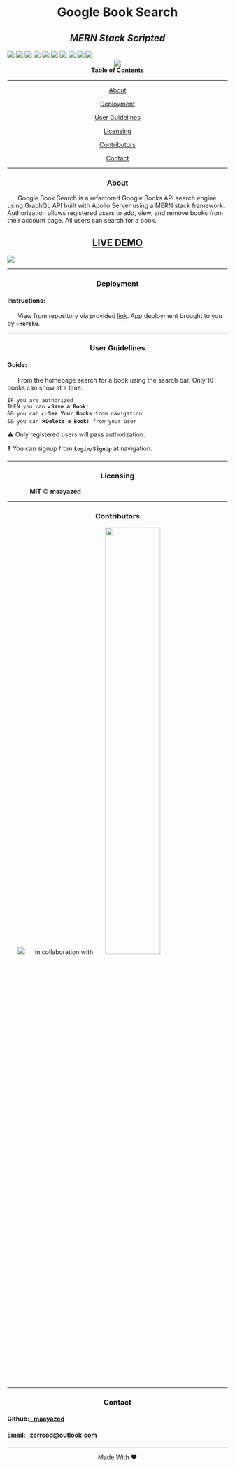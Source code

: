 <div align='center'>
<h1><strong>Google Book Search</strong></h1>
    <h2><i>MERN Stack Scripted</i></h2>
</div>

<div>
    <img src='https://img.shields.io/badge/license-MIT-blue'/>
    <img src='https://badges.aleen42.com/src/npm.svg'/>
    <img src='https://badges.aleen42.com/src/node.svg'/>
    <img src='https://badges.aleen42.com/src/react.svg'/>
    <img src='https://img.shields.io/badge/-mongoDB-green'/>
    <img src='https://img.shields.io/badge/-GraphQL-pink'/>
    <img src='https://img.shields.io/badge/-Apollo-grey'/>
    <img src='https://img.shields.io/github/repo-size/maayazed/book-search-engine'/>
    <img src='https://img.shields.io/github/languages/top/maayazed/book-search-engine'/>
    <a href="https://github.com/maayazed"><img src="https://img.shields.io/github/followers/maayazed?style=social" target="_blank"/></a>
</div>

<div align='center'>
<img src='https://user-images.githubusercontent.com/79816212/135177026-38aeec2f-7782-437c-82a4-7d845fcf75ad.gif'/>
</div>


<div align='center'>
<strong>Table of Contents</strong>  
<hr>
    <p><a href='#desc'>About</a></p>
    <p><a href='#deploy'>Deployment</a></p>
    <p><a href='#user'>User Guidelines</a></p>
    <p><a href='#license'>Licensing</a></p>
    <p><a href='#contribute'>Contributors</a></p>
    <p><a href='#contact'>Contact</a></p>

<hr>
</div>

<div align='center'>
    <h3><a id='desc'>About</a></h3>
</div>

<div>
&nbsp;&nbsp;&nbsp;&nbsp;&nbsp;&nbsp;Google Book Search is a refactored Google Books API search engine using GraphQL API built with Apollo Server using a MERN stack framework. Authorization allows registered users to add, view, and remove books from their account page. All users can search for a book.

<br>
 
<h2 align="center"><strong><a href='https://protected-castle-23536.herokuapp.com/'>LIVE DEMO</a></strong></h2>
 
<img src='https://user-images.githubusercontent.com/79816212/135177723-2712c95b-b2cc-4389-8317-9adcad075176.png'/>

<div align='center'>

</div>

<hr>

<div align='center'>
    <h3><a id='deploy'>Deployment</a></h3>
</div>

<div>
<h4>Instructions: </h4>
&nbsp;&nbsp;&nbsp;&nbsp;&nbsp;&nbsp;View from repository via provided <a href='https://protected-castle-23536.herokuapp.com/'>link</a>. App deployment brought to you by <code><strong>⚛️Heroku</strong></code>.
</div>

<hr>

<div align='center'>
    <h3><a id='user'>User Guidelines</a></h3>
</div>

<div>
<h4>Guide: </h4> 
&nbsp;&nbsp;&nbsp;&nbsp;&nbsp;&nbsp;From the homepage search for a book using the search bar. Only 10 books can show at a time.
<pre><code>IF you are authorized
THEN you can ✔️<strong>Save a Book!</strong>
&& you can 👉<strong>See Your Books</strong> from navigation
&& you can ❌<strong>Delete a Book!</strong> from your user</code></pre>
<p>⚠️ Only registered users will pass authorization.</p>
<p>❓ You can signup from <code><strong>Login/SignUp</strong></code> at navigation.</p>
</div>

<hr>

<div align='center'>
    <h3><a id='license'>Licensing</a></h3>
</div>

<div>
&nbsp;&nbsp;&nbsp;&nbsp;&nbsp;&nbsp;&nbsp;&nbsp;&nbsp;&nbsp;&nbsp;&nbsp; <strong>MIT</strong> © <strong>maayazed</strong>

</div>

<hr>

<div align='center'>
    <h3><a id='contribute'>Contributors</a></h3>
</div>

<div>
&nbsp;&nbsp;&nbsp;&nbsp;&nbsp;&nbsp;<a href='https://github.com/maayazed/'><img src='https://img.shields.io/badge/User-maayazed-blue'></a>&nbsp;&nbsp;&nbsp;&nbsp;&nbsp; in collaboration with &nbsp;&nbsp;&nbsp;&nbsp;&nbsp;
<a href='https://ccaps.umn.edu/full-stack-web-development-certificate-coding-boot-camp'><img src='https://user-images.githubusercontent.com/79816212/124851684-9edfec00-df68-11eb-9686-3e92a871c50d.png' width="50%" height="50%"></a></div>

<hr>

<div align='center'>
    <h3><a id='contact'>Contact</a></h3>
</div>

<div>
<h4>Github:<a href='https://github.com/maayazed/'>&nbsp;&nbsp;&nbsp;maayazed</a></h4>
<h4>Email:&nbsp;&nbsp;&nbsp;zerreod@outlook.com</h4>
</div>

<hr>

<div align="center">Made With ❤️</div>
